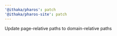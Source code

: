 ```yaml
---
'@ithaka/pharos': patch
'@ithaka/pharos-site': patch
---
```


Update page-relative paths to domain-relative paths
